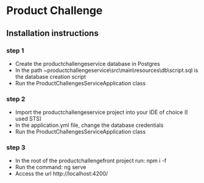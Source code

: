 # Product Challenge

## Installation instructions

### step 1

- Create the productchallengeservice database in Postgres
- In the path ~productchallengeservice\src\main\resources\db\script.sql is the database creation script
- Run the ProductChallengesServiceApplication class

### step 2

- Import the productchallengeservice project into your IDE of choice (I used STS)
- In the application.yml file, change the database credentials
- Run the ProductChallengesServiceApplication class

### step 3

- In the root of the productchallengefront project run: npm i -f
- Run the command: ng serve
- Access the url http://localhost:4200/
